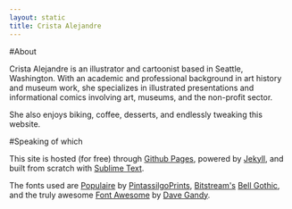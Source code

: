 ```yaml
---
layout: static
title: Crista Alejandre
---
```

#About

Crista Alejandre is an illustrator and cartoonist based in Seattle, Washington. With an academic and professional background in art history and museum work, she specializes in illustrated presentations and informational comics involving art, museums, and the non-profit sector.

She also enjoys biking, coffee, desserts, and endlessly tweaking this website.
    
#Speaking of which

This site is hosted (for free) through [Github Pages](//pages.github.com), powered by [Jekyll](//jekyllrb.com), and built from scratch with [Sublime Text](//www.sublimetext.com/).

The fonts used are [Populaire](//www.myfonts.com/fonts/pintassilgo/populaire/) by [PintassilgoPrints](//www.pintassilgoprints.com), [Bitstream's](//www.monotype.com/libraries/bitstream) [Bell Gothic](//www.myfonts.com/fonts/bitstream/bell-gothic/), and the truly awesome [Font Awesome](//fortawesome.github.io/Font-Awesome/) by [Dave Gandy](//twitter.com/davegandy).


